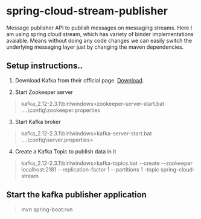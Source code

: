 # spring-cloud-stream-publisher
Message publisher API to publish messages on messaging streams. Here I am using spring cloud stream, which has variety of binder implementations avaiable. Means without doing any code changes we can easily switch the underlying messaging layer just by changing the maven dependencies.

## Setup instructions..
1. Download Kafka from their official page.
 [Download](http://apachemirror.wuchna.com/kafka/2.3.1/kafka_2.11-2.3.1.tgz).

2. Start Zookeeper server
> kafka_2.12-2.3.1\bin\windows>zookeeper-server-start.bat ..\..\config\zookeeper.properties

3. Start Kafka broker 
> kafka_2.12-2.3.1\bin\windows>kafka-server-start.bat ..\..\config\server.properties>

4. Create a Kafka Topic to publish data in it
> kafka_2.12-2.3.1\bin\windows>kafka-topics.bat --create --zookeeper localhost:2181 --replication-factor 1 --partitions 1 -topic spring-cloud-stream

## Start the kafka publisher application
> mvn spring-boot:run
